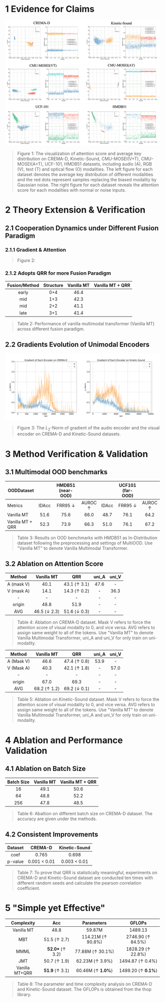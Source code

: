 # 1 Evidence for Claims
![img1](imgs/CREMAD-KS_副本.png)
![img2](imgs/MOSEI_副本.png)
![img3](imgs/UCF-HMDB_副本.png)

> Figure 1: The visualization of attention score and average key distribution on CREMA-D, Kinetic-Sound, CMU-MOSEI(V+T), CMU-MOSEI(A+T), UCF-101, HMDB51 datasets, including audio (A), RGB (V), text (T) and optical flow (O) modalities. The left figure for each dataset denotes the average key distribution of different modalities and the red dots represent samples replacing the biased modality by Gaussian noise. The right figure for each dataset reveals the attention score for each modalities with normal or noise inputs. 
# 2 Theory Extension & Verification
## 2.1 Cooperation Dynamics under Different Fusion Paradigm
### 2.1.1 Gradient & Attention

> Figure 2:

### 2.1.2 Adopts QRR for more Fusion Paradigm

| Fusion/Method | Structure | Vanilla MT | Vanilla MT + QRR  |
|:-------------:|:---------:|:----------:|:----:|
| early         | 0+4       |    46.4    |            |
| mid           | 1+3       |    42.3    |            |
| mid           | 2+2       |    41.1    |            |
| late          | 3+1       |    41.4    |            |

> Table 2: Performance of vanilla multimodal transformer (Vanilla MT) across different fusion paradigm.

## 2.2 Gradients Evolution of Unimodal Encoders

![img5](imgs/gradient_副本.png)

> Figure 3: The $L_2$-Norm of gradient of the audio encoder and the visual encoder on CREMA-D and Kinetic-Sound datasets. 

# 3 Method Verification & Validation

## 3.1 Multimodal OOD benchmarks
| OODDataset       |       | HMDB51 (near-OOD)  |                  |       |  UCF101 (far-OOD)  |                  |
| ---------------- | :---: | :----------------: | :--------------: | :---: | :----------------: | :--------------: |
| Metrics          | IDAcc | FRR95 $\downarrow$ | AUROC $\uparrow$ | IDAcc | FRR95 $\downarrow$ | AUROC $\uparrow$ |
| Vanilla MT       | 51.6  |        75.6        |       66.0       | 48.7  |        76.1        |       64.2       |
| Vanilla MT + QRR | 52.3  |        73.9        |       66.3       | 51.0  |        76.1        |       67.2       |

> Table 3: Results on OOD benchmarks with HMDB51 as In-Distribution dataset following the preprocessing and settings of MultiOOD. Use "Vanilla MT" to denote Vanilla Multimodal Transformer. 

## 3.2 Ablation on Attention Score

| Method     | Vanilla MT | QRR   | uni_A | uni_V  |
|:----------:|:----------:|:-----:|:-----:|:------:|
| A (mask V) | 40.1       | 43.1 ($\uparrow$ 3.1) | 47.6  | -      |
| V (mask A) | 14.1       | 14.3 ($\uparrow$ 0.2) | -     | 36.3   |
| - | - | - | - | - |
| origin     | 48.8       | 51.9 | -     | -      |
| AVG        | 46.5 ($\downarrow$ 2.3)      | 51.6 ($\downarrow$ 0.3) | -     | -      |

> Table 4: Ablation on CREMA-D dataset. Mask V refers to force the attention score of visual modality to 0, and vice versa. AVG refers to assign same weight to all of the tokens. Use "Vanilla MT" to denote Vanilla Multimodal Transformer, uni_A and uni_V for only train on uni-modality. 

|   Method   |      Vanilla MT       |           QRR           | uni_A | uni_V |  
| :--------: | :-------------------: | :---------------------: | :---: | :---: |
| A (Mask V) |     46.6    |  47.4  ($\uparrow$ 0.8)       | 53.9  |    -   |   -  |
| V (Mask A) |         40.3   |     42.1 ($\uparrow$ 1.8)  |   -    | 57.0  |   -  |
| - | - | - | - | - |
|   origin   |         67.0          |          69.3           |     -  |   -    |
|    AVG     | 68.2 ($\uparrow$ 1.2) | 69.2 ($\downarrow$ 0.1) |   -    |  -     |  

> Table 5: Ablation on Kinetic-Sound dataset. Mask V refers to force the attention score of visual modality to 0, and vice versa. AVG refers to assign same weight to all of the tokens. Use "Vanilla MT" to denote Vanilla Multimodal Transformer, uni_A and uni_V for only train on uni-modality. 


> 
# 4 Ablation and Performance Validation
## 4.1 Ablation on Batch Size
| Batch Size | Vanilla MT | Vanilla MT + QRR | 
| :--------: | :--------: | :--------------: | 
|     16     |    49.1    |       50.6       | 
|     64     |    48.8    |       52.2       |  
|    256     |    47.8    |       48.5       |  

> Table 6: Abaltion on different batch size on CREMA-D dataset. The accuracy are given under the methods. 
## 4.2 Consistent Improvements

| Dataset | CREMA-D      | Kinetic-Sound  |
|:-------:|:------------:|:--------------:|
| coef    | 0.765        | 0.698          |
| p-value | 0.001 < 0.01 | 0.003 < 0.01   |

> Table 7: To prove that QRR is statistically meaningful, experiments on CREMA-D and Kinetic-Sound dataset are conducted ten times with different random seeds and calculate the pearson correlation coefficient.

# 5 "Simple yet Effective"
| Complexity      | Acc  | Parameters | GFLOPs    |
|:---------------:|:----:|:----------:|:---------:|
| Vanilla MT      | 48.8 | 59.87M     | 1489.13   |
| MBT             | 51.5 ($\uparrow$ 2.7)| 114.21M ($\uparrow$ 90.8%)   | 2746.90 ($\uparrow$ 84.5%)   |
| MMML            | **52.0\***   ($\uparrow$ 3.2)| 77.88M ($\uparrow$ 30.1%)   | 1828.29 ($\uparrow$ 22.8%)   |
| JMT             | 50.7 ($\uparrow$ 1.9)| 62.23M ($\uparrow$ 3.9%)    | 1494.87 ($\uparrow$ 0.4%)  |
| Vanilla MT+QRR  | **51.9** ($\uparrow$ 3.1) | 60.46M ($\uparrow$ **1.0%**)    | 1489.20 ($\uparrow$ **0.1%**) |

> Table 8: The parameter and time complexity analysis on CREMA-D and Kinetic-Sound dataset. The GFLOPs is obtained from the thop library.
